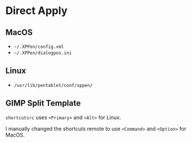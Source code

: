 # Direct Apply

## MacOS

- `~/.XPPen/config.xml`
- `~/.XPPen/dialogpos.ini`

## Linux

- `/usr/lib/pentablet/conf/xppen/`

## GIMP Split Template

`shortcutsrc` uses `<Primary>` and `<Alt>` for Linux.

I manually changed the shortcuts remote to use `<Command>` and `<Option>` for MacOS.
